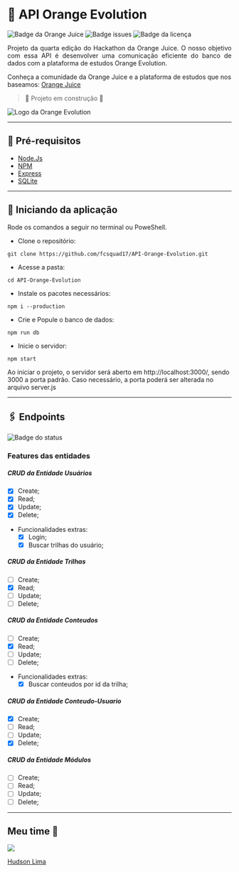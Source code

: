 # 🍊 API Orange Evolution

![Badge da Orange Juice](https://img.shields.io/badge/ORANGE-JUICE-orange?style=for-the-badge&logo=E) ![Badge issues](https://img.shields.io/github/issues/fcsquad17/API-Orange-Evolution?style=for-the-badge) ![Badge da licença](https://img.shields.io/github/license/fcsquad17/API-Orange-Evolution?style=for-the-badge)

 <p align="justify">Projeto da quarta edição do Hackathon da Orange Juice. O nosso objetivo com essa API é desenvolver uma comunicação eficiente do banco de dados com a plataforma de estudos Orange Evolution.
<p>Conheça a comunidade da Orange Juice e a plataforma de estudos que nos baseamos: <a href="https://digital.fcamara.com.br/orangejuice">Orange Juice</a></p>

> :construction: Projeto em construção :construction:

![Logo da Orange Evolution](https://d335luupugsy2.cloudfront.net/cms/files/107693/1663161547/$2c3a91bepr3)

---

## 📘 Pré-requisitos

- <a href="https://nodejs.org/en/">Node.Js</a>
- <a href="https://www.npmjs.com/">NPM</a>
- <a href="https://expressjs.com/pt-br/">Express</a>
- <a href="https://www.npmjs.com/package/sqlite3">SQLite</a>

---

## 📖 Iniciando da aplicação

 <p>Rode os comandos a seguir no terminal ou PoweShell.</p>

- Clone o repositório:

```
git clone https://github.com/fcsquad17/API-Orange-Evolution.git
```

- Acesse a pasta:

```
cd API-Orange-Evolution
```

- Instale os pacotes necessários:

```
npm i --production
```

- Crie e Popule o banco de dados:

```
npm run db
```

- Inicie o servidor:

```
npm start
```

<p>Ao iniciar o projeto, o servidor será aberto em http://localhost:3000/, sendo 3000 a porta padrão. Caso necessário, a porta poderá ser alterada no arquivo server.js</p>

---

## 🖇️ Endpoints

![Badge do status](https://img.shields.io/badge/STATUS-EM%20PROGRESSO-yellowgreen?style=for-the-badge)

### Features das entidades

##### CRUD da Entidade Usuários

- [x] Create;
- [x] Read;
- [x] Update;
- [x] Delete;
- Funcionalidades extras:
  - [x] Login;
  - [x] Buscar trilhas do usuário;

##### CRUD da Entidade Trilhas

- [ ] Create;
- [x] Read;
- [ ] Update;
- [ ] Delete;

##### CRUD da Entidade Conteudos

- [ ] Create;
- [x] Read;
- [ ] Update;
- [ ] Delete;
- Funcionalidades extras:
  - [x] Buscar conteudos por id da trilha;

##### CRUD da Entidade Conteudo-Usuario

- [x] Create;
- [ ] Read;
- [ ] Update;
- [x] Delete;

##### CRUD da Entidade Módulos

- [ ] Create;
- [ ] Read;
- [ ] Update;
- [ ] Delete;

---

## Meu time 🥇

<img src="https://media-exp1.licdn.com/dms/image/D4D03AQG2u97vSTMEHw/profile-displayphoto-shrink_200_200/0/1664583517795?e=1673481600&v=beta&t=DsTeCXuJg8p-NSveBftATVMDXBpj6NxTNC_i5EXScdo" />

<a href="https://www.linkedin.com/in/hudson-lima-uchoa/" >Hudson Lima</a>
